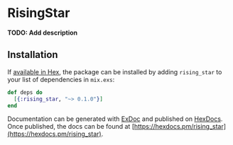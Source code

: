 # RisingStar

**TODO: Add description**

## Installation

If [available in Hex](https://hex.pm/docs/publish), the package can be installed
by adding `rising_star` to your list of dependencies in `mix.exs`:

```elixir
def deps do
  [{:rising_star, "~> 0.1.0"}]
end
```

Documentation can be generated with [ExDoc](https://github.com/elixir-lang/ex_doc)
and published on [HexDocs](https://hexdocs.pm). Once published, the docs can
be found at [https://hexdocs.pm/rising_star](https://hexdocs.pm/rising_star).

